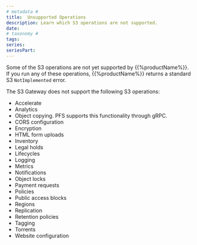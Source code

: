 ```yaml
---
# metadata # 
title:  Unsupported Operations
description: Learn which S3 operations are not supported.
date: 
# taxonomy #
tags: 
series:
seriesPart:
--- 
```


Some of the S3 operations are not yet supported by {{%productName%}}.
If you run any of these operations, {{%productName%}} returns a standard
S3 `NotImplemented` error.

The S3 Gateway does not support the following S3 operations:

* Accelerate
* Analytics
* Object copying. PFS supports this functionality through gRPC.
* CORS configuration
* Encryption
* HTML form uploads
* Inventory
* Legal holds
* Lifecycles
* Logging
* Metrics
* Notifications
* Object locks
* Payment requests
* Policies
* Public access blocks
* Regions
* Replication
* Retention policies
* Tagging
* Torrents
* Website configuration
